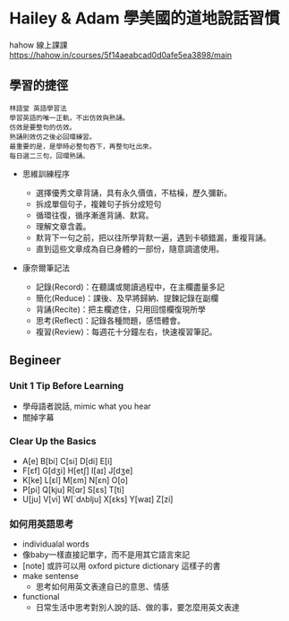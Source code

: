 # Hailey & Adam 學美國的道地說話習慣

hahow 線上課課 https://hahow.in/courses/5f14aeabcad0d0afe5ea3898/main

## 學習的捷徑

    林語堂 英語學習法
    學習英語的唯一正軌，不出仿效與熟誦。
    仿效是要整句的仿效。
    熟誦則效仿之後必回環練習。
    最重要的是，是學時必整句吞下，再整句吐出來。
    每日選二三句，回環熟誦。

* 思維訓練程序
  * 選擇優秀文章背誦，具有永久價值，不枯橾，歷久彌新。
  * 拆成單個句子，複雜句子拆分成短句
  * 循環往復，循序漸進背誦、默寫。
  * 理解文章含義。
  * 默背下一句之前，把以往所學背默一遍，遇到卡頓錯漏，重複背誦。
  * 直到這些文章成為自已身體的一部份，隨意調遣使用。

* 康奈爾筆記法
  * 記錄(Record)：在聽講或閱讀過程中，在主欄盡量多記
  * 簡化(Reduce)：課後、及早將歸納、提鍊記錄在副欄
  * 背誦(Recite)：把主欄遮住，只用回憶欄復現所學
  * 思考(Reflect)：記錄各種問題，感悟體會。
  * 複習(Review)：每週花十分鐘左右，快速複習筆記。

## Begineer

### Unit 1 Tip Before Learning

* 學母語者說話, mimic what you hear
* 關掉字幕

### Clear Up the Basics

* A[e] B[bi] C[si] D[di] E[i]
* F[ɛf] G[dʒi] H[etʃ] I[aɪ] J[dʒe]
* K[ke] L[ɛl] M[ɛm] N[ɛn] O[o]
* P[pi] Q[kju] R[ɑr] S[ɛs] T[ti]
* U[ju] V[vi] W[ˋdʌblju] X[ɛks] Y[waɪ] Z[zi]

### 如何用英語思考

* individualal words
 * 像baby一樣直接記單字，而不是用其它語言來記
 * [note] 或許可以用 oxford picture dictionary 這樣子的書
* make sentense
  * 思考如何用英文表達自已的意思、情感
* functional
  * 日常生活中思考對別人說的話、做的事，要怎麼用英文表達
